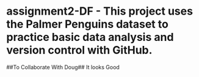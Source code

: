 # assignment2-DF - This project uses the Palmer Penguins dataset to practice basic data analysis and version control with GitHub.
##To Collaborate With Doug##
It looks Good

